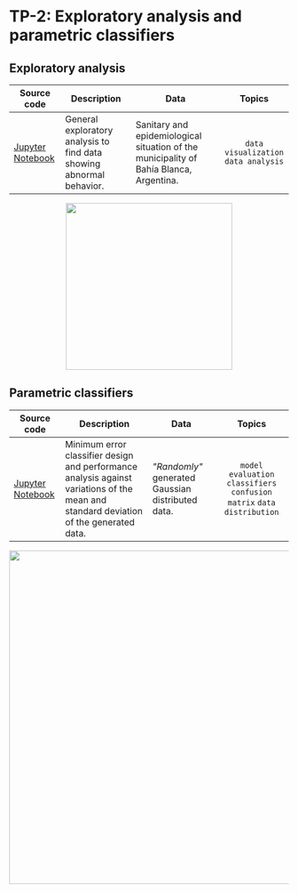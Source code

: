 # TP-2: Exploratory analysis and parametric classifiers

## Exploratory analysis

| **Source code** | **Description** | **Data** | **Topics** |
|-------------|-----------|----|:------:|
|[Jupyter Notebook](https://github.com/Alejandro-ZZ/Machine-Learning-UNS/blob/master/TP-2/2_1_Exploratory_analysis.ipynb)|General exploratory analysis to find data showing abnormal behavior.|Sanitary and epidemiological situation of the municipality of Bahía Blanca, Argentina.|`data visualization`<br>`data analysis`|

<p align="center">
<img src="https://github.com/Alejandro-ZZ/Machine-Learning-UNS/assets/71833624/0fbf4de5-6d56-4f6a-b704-52c1f4052321" height="300">
</p>

## Parametric classifiers

| **Source code** | **Description** | **Data** | **Topics** |
|-------------|-----------|----|:------:|
|[Jupyter Notebook](https://github.com/Alejandro-ZZ/Machine-Learning-UNS/blob/master/TP-2/2_2_Least_error_classifier.ipynb)|Minimum error classifier design and performance analysis against variations of the mean and standard deviation of the generated data.|*"Randomly"* generated Gaussian distributed data.|`model evaluation` `classifiers` `confusion matrix` `data distribution`|

<p align="center">
<img src="https://github.com/Alejandro-ZZ/Machine-Learning-UNS/assets/71833624/ef0af55f-ab29-43e2-8aff-c213a42b3d2b" height="600">
</p>
